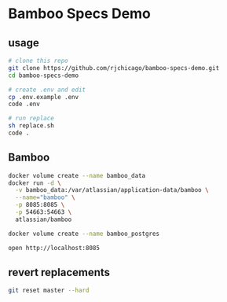 # Bamboo Specs Demo

## usage

``` sh
# clone this repo
git clone https://github.com/rjchicago/bamboo-specs-demo.git
cd bamboo-specs-demo

# create .env and edit
cp .env.example .env
code .env

# run replace
sh replace.sh
code .
```

## Bamboo

``` sh
docker volume create --name bamboo_data
docker run -d \
  -v bamboo_data:/var/atlassian/application-data/bamboo \
  --name="bamboo" \
  -p 8085:8085 \
  -p 54663:54663 \
  atlassian/bamboo

docker volume create --name bamboo_postgres

open http://localhost:8085
```

## revert replacements

``` sh
git reset master --hard
```

